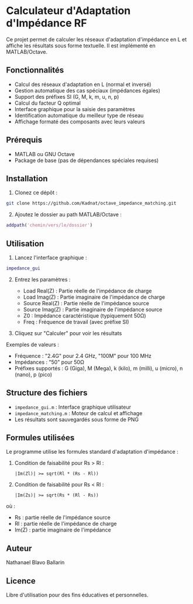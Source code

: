 # Calculateur d'Adaptation d'Impédance RF

Ce projet permet de calculer les réseaux d'adaptation d'impédance en L et affiche les résultats sous forme textuelle. Il est implémenté en MATLAB/Octave.

## Fonctionnalités

- Calcul des réseaux d'adaptation en L (normal et inversé)
- Gestion automatique des cas spéciaux (impédances égales)
- Support des préfixes SI (G, M, k, m, u, n, p)
- Calcul du facteur Q optimal
- Interface graphique pour la saisie des paramètres
- Identification automatique du meilleur type de réseau
- Affichage formaté des composants avec leurs valeurs

## Prérequis

- MATLAB ou GNU Octave
- Package de base (pas de dépendances spéciales requises)

## Installation

1. Clonez ce dépôt :
```bash
git clone https://github.com/Kadnat/octave_impedance_matching.git
```

2. Ajoutez le dossier au path MATLAB/Octave :
```matlab
addpath('chemin/vers/le/dossier')
```

## Utilisation

1. Lancez l'interface graphique :
```matlab
impedance_gui
```

2. Entrez les paramètres :
   - Load Real(Z) : Partie réelle de l'impédance de charge
   - Load Imag(Z) : Partie imaginaire de l'impédance de charge
   - Source Real(Z) : Partie réelle de l'impédance source
   - Source Imag(Z) : Partie imaginaire de l'impédance source
   - Z0 : Impédance caractéristique (typiquement 50Ω)
   - Freq : Fréquence de travail (avec préfixe SI)

3. Cliquez sur "Calculer" pour voir les résultats

Exemples de valeurs :
- Fréquence : "2.4G" pour 2.4 GHz, "100M" pour 100 MHz
- Impédances : "50" pour 50Ω
- Préfixes supportés : G (Giga), M (Mega), k (kilo), m (milli), u (micro), n (nano), p (pico)

## Structure des fichiers

- `impedance_gui.m` : Interface graphique utilisateur
- `impedance_matching.m` : Moteur de calcul et affichage
- Les résultats sont sauvegardés sous forme de PNG

## Formules utilisées

Le programme utilise les formules standard d'adaptation d'impédance :

1. Condition de faisabilité pour Rs > Rl :
   ```
   |Im(Zl)| >= sqrt(Rl * (Rs - Rl))
   ```

2. Condition de faisabilité pour Rs < Rl :
   ```
   |Im(Zs)| >= sqrt(Rs * (Rl - Rs))
   ```

où :
- Rs : partie réelle de l'impédance source
- Rl : partie réelle de l'impédance de charge
- Im(Z) : partie imaginaire de l'impédance

## Auteur

Nathanael Blavo Ballarin

## Licence

Libre d'utilisation pour des fins éducatives et personnelles.